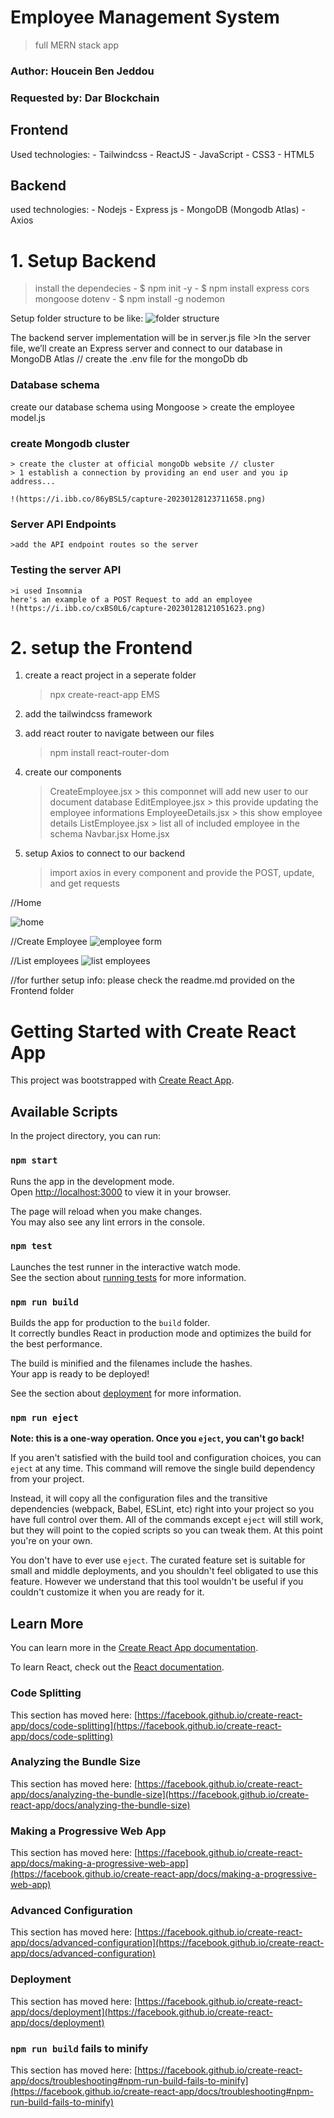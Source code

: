 
# Employee Management System
>  full MERN stack app
### Author: Houcein Ben Jeddou
### Requested by: Dar Blockchain


## Frontend
Used technologies:
    - Tailwindcss
    - ReactJS
    - JavaScript
    - CSS3
    - HTML5
## Backend
used technologies:
    - Nodejs
    - Express js
    - MongoDB (Mongodb Atlas)
    - Axios


# 1. Setup Backend 

> install the dependecies
    - $ npm init -y
    - $ npm install express cors mongoose dotenv
    - $ npm install -g nodemon
    
Setup folder structure to be like:
![folder structure](https://i.ibb.co/gW3H6TP/capture-20230128115545935.png)

The backend server implementation will be in server.js file
    >In the server file, we’ll create an Express server and connect to our database in MongoDB Atlas
// create the .env file for the mongoDb db

### Database schema

create our database schema using Mongoose
    > create the employee model.js

### create Mongodb cluster
    > create the cluster at official mongoDb website // cluster 
    > 1 establish a connection by providing an end user and you ip address...

    !(https://i.ibb.co/86yBSL5/capture-20230128123711658.png)

### Server API Endpoints
    >add the API endpoint routes so the server
### Testing the server API
    >i used Insomnia 
    here's an example of a POST Request to add an employee
    !(https://i.ibb.co/cxBS0L6/capture-20230128121051623.png)
    


# 2. setup the Frontend

1. create a react project in a seperate folder
    > npx create-react-app EMS

2. add the tailwindcss framework

3. add react router to navigate between our files
    > npm install react-router-dom


4. create our components
    > CreateEmployee.jsx
        > this componnet will add new user to our document database
    > EditEmployee.jsx
        > this provide updating the employee informations
    > EmployeeDetails.jsx
        > this show employee details
    > ListEmployee.jsx
        > list all of included employee in the schema
    > Navbar.jsx
    > Home.jsx

5. setup Axios to connect to our backend
    > import axios in every component and provide the POST, update, and get requests 

//Home

![home](https://i.ibb.co/DppbhML/capture-20230128122439471.png)

//Create Employee
![employee form](https://i.ibb.co/6FPXFWC/capture-20230128122600201.png)

//List employees
![list employees](https://i.ibb.co/7XdMXnV/capture-20230128122629781.png)

//for further setup info: please check the readme.md provided on the Frontend folder








# Getting Started with Create React App

This project was bootstrapped with [Create React App](https://github.com/facebook/create-react-app).

## Available Scripts

In the project directory, you can run:

### `npm start`

Runs the app in the development mode.\
Open [http://localhost:3000](http://localhost:3000) to view it in your browser.

The page will reload when you make changes.\
You may also see any lint errors in the console.

### `npm test`

Launches the test runner in the interactive watch mode.\
See the section about [running tests](https://facebook.github.io/create-react-app/docs/running-tests) for more information.

### `npm run build`

Builds the app for production to the `build` folder.\
It correctly bundles React in production mode and optimizes the build for the best performance.

The build is minified and the filenames include the hashes.\
Your app is ready to be deployed!

See the section about [deployment](https://facebook.github.io/create-react-app/docs/deployment) for more information.

### `npm run eject`

**Note: this is a one-way operation. Once you `eject`, you can't go back!**

If you aren't satisfied with the build tool and configuration choices, you can `eject` at any time. This command will remove the single build dependency from your project.

Instead, it will copy all the configuration files and the transitive dependencies (webpack, Babel, ESLint, etc) right into your project so you have full control over them. All of the commands except `eject` will still work, but they will point to the copied scripts so you can tweak them. At this point you're on your own.

You don't have to ever use `eject`. The curated feature set is suitable for small and middle deployments, and you shouldn't feel obligated to use this feature. However we understand that this tool wouldn't be useful if you couldn't customize it when you are ready for it.

## Learn More

You can learn more in the [Create React App documentation](https://facebook.github.io/create-react-app/docs/getting-started).

To learn React, check out the [React documentation](https://reactjs.org/).

### Code Splitting

This section has moved here: [https://facebook.github.io/create-react-app/docs/code-splitting](https://facebook.github.io/create-react-app/docs/code-splitting)

### Analyzing the Bundle Size

This section has moved here: [https://facebook.github.io/create-react-app/docs/analyzing-the-bundle-size](https://facebook.github.io/create-react-app/docs/analyzing-the-bundle-size)

### Making a Progressive Web App

This section has moved here: [https://facebook.github.io/create-react-app/docs/making-a-progressive-web-app](https://facebook.github.io/create-react-app/docs/making-a-progressive-web-app)

### Advanced Configuration

This section has moved here: [https://facebook.github.io/create-react-app/docs/advanced-configuration](https://facebook.github.io/create-react-app/docs/advanced-configuration)

### Deployment

This section has moved here: [https://facebook.github.io/create-react-app/docs/deployment](https://facebook.github.io/create-react-app/docs/deployment)

### `npm run build` fails to minify

This section has moved here: [https://facebook.github.io/create-react-app/docs/troubleshooting#npm-run-build-fails-to-minify](https://facebook.github.io/create-react-app/docs/troubleshooting#npm-run-build-fails-to-minify)
